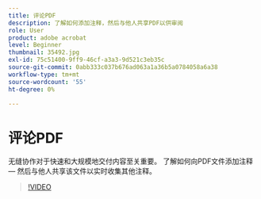 ```yaml
---
title: 评论PDF
description: 了解如何添加注释，然后与他人共享PDF以供审阅
role: User
product: adobe acrobat
level: Beginner
thumbnail: 35492.jpg
exl-id: 75c51400-9ff9-46cf-a3a3-9d521c3eb35c
source-git-commit: 0abb333c037b676ad063a1a36b5a0784058a6a38
workflow-type: tm+mt
source-wordcount: '55'
ht-degree: 0%

---
```


# 评论PDF

无缝协作对于快速和大规模地交付内容至关重要。 了解如何向PDF文件添加注释 — 然后与他人共享该文件以实时收集其他注释。

>[!VIDEO](https://video.tv.adobe.com/v/35492?hidetitle=true)
